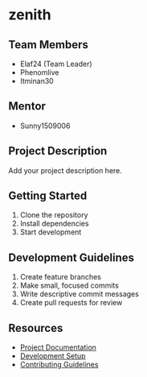 # zenith

## Team Members
- Elaf24 (Team Leader)
- Phenomlive
- Itminan30

## Mentor
- Sunny1509006

## Project Description
Add your project description here.

## Getting Started
1. Clone the repository
2. Install dependencies
3. Start development

## Development Guidelines
1. Create feature branches
2. Make small, focused commits
3. Write descriptive commit messages
4. Create pull requests for review

## Resources
- [Project Documentation](docs/)
- [Development Setup](docs/setup.md)
- [Contributing Guidelines](CONTRIBUTING.md)
